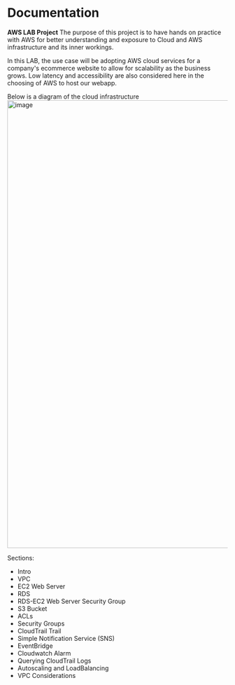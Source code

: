 # Documentation
**AWS LAB Project**
The purpose of this project is to have hands on practice with AWS for better understanding and exposure to Cloud and AWS infrastructure and its inner workings.

In this LAB, the use case will be adopting AWS cloud services for a company's ecommerce website to allow for scalability as the business grows. Low latency and accessibility are also considered here in the choosing of AWS to host our webapp.

Below is a diagram of the cloud infrastructure
<img width="1544" height="1024" alt="image" src="https://github.com/user-attachments/assets/cd5753eb-a071-42b2-a0a5-0e753d780695" />

Sections:
- Intro
- VPC
- EC2 Web Server
- RDS
- RDS-EC2 Web Server Security Group
- S3 Bucket
- ACLs
- Security Groups
- CloudTrail Trail
- Simple Notification Service (SNS)
- EventBridge
- Cloudwatch Alarm
- Querying CloudTrail Logs
- Autoscaling and LoadBalancing
- VPC Considerations
